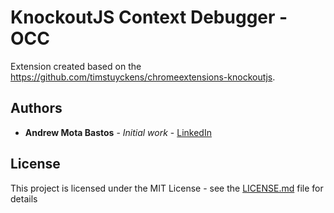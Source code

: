 # KnockoutJS Context Debugger - OCC

Extension created based on the https://github.com/timstuyckens/chromeextensions-knockoutjs.

## Authors

* **Andrew Mota Bastos** - *Initial work* - [LinkedIn](https://www.linkedin.com/in/andrewmota/)

## License

This project is licensed under the MIT License - see the [LICENSE.md](LICENSE.md) file for details